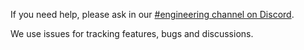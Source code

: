 If you need help, please ask in our [#engineering channel on Discord](http://www.originprotocol.com/discord).

We use issues for tracking features, bugs and discussions.